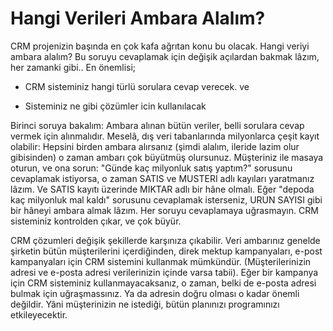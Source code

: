 # Hangi Verileri Ambara Alalım?

CRM projenizin başında en çok kafa ağrıtan konu bu olacak. Hangi
veriyi ambara alalım? Bu soruyu cevaplamak için değişik açılardan
bakmak lâzım, her zamanki gibi..  En önemlisi;

* CRM sisteminiz hangi türlü sorulara cevap verecek.  ve

* Sisteminiz ne gibi çözümler icin kullanılacak

Birinci soruya bakalım: Ambara alınan bütün veriler, belli sorulara
cevap vermek için alınmalıdır. Meselâ, dış veri tabanlarında
milyonlarca çeşit kayıt olabilir: Hepsini birden ambara alırsanız
(şimdi alalım, ileride lazim olur gibisinden) o zaman ambarı çok
büyütmüş olursunuz.  Müşteriniz ile masaya oturun, ve ona sorun:
"Günde kaç milyonluk satış yaptım?"  sorusunu cevaplamak istiyorsa, o
zaman SATIS ve MUSTERI adlı kayıları yaratmanız lâzım. Ve SATIS kayıtı
üzerinde MIKTAR adlı bir hâne olmalı.  Eğer "depoda kaç milyonluk mal
kaldı" sorusunu cevaplamak isterseniz, URUN SAYISI gibi bir hâneyi
ambara almak lâzım. Her soruyu cevaplamaya uğrasmayın. CRM sisteminiz
kontrolden çıkar, ve çok büyür.

CRM çözumleri değişik şekillerde karşınıza çıkabilir. Veri ambarınız
genelde şirketin bütün müşterilerini içerdiğinden, direk mektup
kampanyaları, e-post kampanyaları için CRM sistemini kullanmak
mümkündür. (Müşterilerinizin adresi ve e-posta adresi verilerinizin
içinde varsa tabii).  Eğer bir kampanya için CRM sisteminiz
kullanmayacaksanız, o zaman, belki de e-posta adresi bulmak için
uğraşmassınız. Ya da adresin doğru olması o kadar önemli
değildir. Yâni müşterinizin ne istediği, bütün planınızı programınızı
etkileyecektir.





